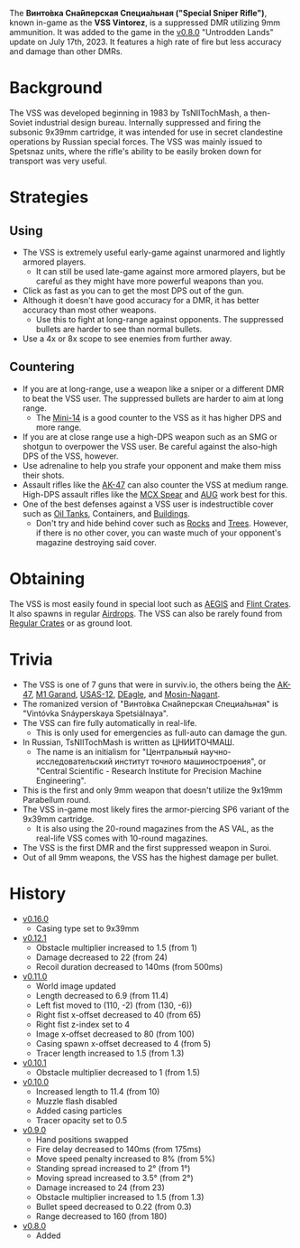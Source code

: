 The **Винто́вка Сна́йперская Специа́льная ("Special Sniper Rifle")**, known in-game as the **VSS Vintorez**, is a suppressed DMR utilizing 9mm ammunition. It was added to the game in the [v0.8.0](https://github.com/HasangerGames/suroi/releases/tag/v0.8.0) "Untrodden Lands" update on July 17th, 2023. It features a high rate of fire but less accuracy and damage than other DMRs.

# Background

The VSS was developed beginning in 1983 by TsNIITochMash, a then-Soviet industrial design bureau. Internally suppressed and firing the subsonic 9x39mm cartridge, it was intended for use in secret clandestine operations by Russian special forces. The VSS was mainly issued to Spetsnaz units, where the rifle's ability to be easily broken down for transport was very useful.

# Strategies

## Using

- The VSS is extremely useful early-game against unarmored and lightly armored players.
  - It can still be used late-game against more armored players, but be careful as they might have more powerful weapons than you.
- Click as fast as you can to get the most DPS out of the gun.
- Although it doesn't have good accuracy for a DMR, it has better accuracy than most other weapons.
  - Use this to fight at long-range against opponents. The suppressed bullets are harder to see than normal bullets.
- Use a 4x or 8x scope to see enemies from further away.

## Countering

- If you are at long-range, use a weapon like a sniper or a different DMR to beat the VSS user. The suppressed bullets are harder to aim at long range.
  - The [Mini-14](/weapons/guns/mini14) is a good counter to the VSS as it has higher DPS and more range.
- If you are at close range use a high-DPS weapon such as an SMG or shotgun to overpower the VSS user. Be careful against the also-high DPS of the VSS, however.
- Use adrenaline to help you strafe your opponent and make them miss their shots.
- Assault rifles like the [AK-47](/weapons/guns/ak47) can also counter the VSS at medium range. High-DPS assault rifles like the [MCX Spear](/weapons/guns/mcx_spear) and [AUG](/weapons/guns/aug) work best for this.
- One of the best defenses against a VSS user is indestructible cover such as [Oil Tanks](/obstacles/oil_tank), Containers, and [Buildings](/buildings).
  - Don't try and hide behind cover such as [Rocks](/obstacles/rock) and [Trees](/obstacles/tree). However, if there is no other cover, you can waste much of your opponent's magazine destroying said cover.

# Obtaining

The VSS is most easily found in special loot such as [AEGIS](/obstacles/aegis_crate) and [Flint Crates](/obstacles/flint_crate). It also spawns in regular [Airdrops](/obstacles/airdrop_crate). The VSS can also be rarely found from [Regular Crates](/obstacles/regular_crate) or as ground loot.

# Trivia

- The VSS is one of 7 guns that were in surviv.io, the others being the [AK-47](/weapons/guns/ak47), [M1 Garand](/weapons/guns/m1_garand), [USAS-12](/weapons/guns/usas12), [DEagle](/weapons/guns/deagle), and [Mosin-Nagant](/weapons/guns/mosin_nagant).
- The romanized version of "Винто́вка Сна́йперская Специа́льная" is "Vintóvka Snáyperskaya Spetsiálnaya".
- The VSS can fire fully automatically in real-life.
  - This is only used for emergencies as full-auto can damage the gun.
- In Russian, TsNIITochMash is written as ЦНИИТОЧМАШ.
  - The name is an initialism for "Центральный научно-исследовательский институт точного машиностроения", or "Central Scientific - Research Institute for Precision Machine Engineering".
- This is the first and only 9mm weapon that doesn't utilize the 9x19mm Parabellum round.
- The VSS in-game most likely fires the armor-piercing SP6 variant of the 9x39mm cartridge.
  - It is also using the 20-round magazines from the AS VAL, as the real-life VSS comes with 10-round magazines.
- The VSS is the first DMR and the first suppressed weapon in Suroi.
- Out of all 9mm weapons, the VSS has the highest damage per bullet.

# History

- [v0.16.0](https://github.com/HasangerGames/suroi/releases/tag/v0.16.0)
  - Casing type set to 9x39mm
- [v0.12.1](https://github.com/HasangerGames/suroi/releases/tag/v0.12.1)
  - Obstacle multiplier increased to 1.5 (from 1)
  - Damage decreased to 22 (from 24)
  - Recoil duration decreased to 140ms (from 500ms)
- [v0.11.0](https://github.com/HasangerGames/suroi/releases/tag/v0.11.0)
  - World image updated
  - Length decreased to 6.9 (from 11.4)
  - Left fist moved to (110, -2) (from (130, -6))
  - Right fist x-offset decreased to 40 (from 65)
  - Right fist z-index set to 4
  - Image x-offset decreased to 80 (from 100)
  - Casing spawn x-offset decreased to 4 (from 5)
  - Tracer length increased to 1.5 (from 1.3)
- [v0.10.1](https://github.com/HasangerGames/suroi/releases/tag/v0.10.1)
  - Obstacle multiplier decreased to 1 (from 1.5)
- [v0.10.0](https://github.com/HasangerGames/suroi/releases/tag/v0.10.0)
  - Increased length to 11.4 (from 10)
  - Muzzle flash disabled
  - Added casing particles
  - Tracer opacity set to 0.5
- [v0.9.0](https://github.com/HasangerGames/suroi/releases/tag/v0.9.0)
  - Hand positions swapped
  - Fire delay decreased to 140ms (from 175ms)
  - Move speed penalty increased to 8% (from 5%)
  - Standing spread increased to 2° (from 1°)
  - Moving spread increased to 3.5° (from 2°)
  - Damage increased to 24 (from 23)
  - Obstacle multiplier increased to 1.5 (from 1.3)
  - Bullet speed decreased to 0.22 (from 0.3)
  - Range decreased to 160 (from 180)
- [v0.8.0](https://github.com/HasangerGames/suroi/releases/tag/v0.8.0)
  - Added
